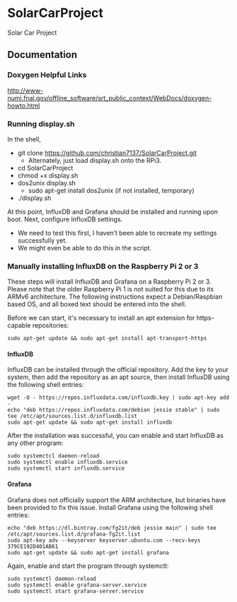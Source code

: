 # SolarCarProject
Solar Car Project

## Documentation

### Doxygen Helpful Links
http://www-numi.fnal.gov/offline_software/srt_public_context/WebDocs/doxygen-howto.html

### Running display.sh
In the shell,
*	git clone https://github.com/christian7137/SolarCarProject.git
    * Alternately, just load display.sh onto the RPi3.
*	cd SolarCarProject
*	chmod +x display.sh
*	dos2unix display.sh
    * sudo apt-get install dos2unix (if not installed, temporary)
*	./display.sh

At this point, InfluxDB and Grafana should be installed and running upon boot. Next, configure InfluxDB settings.
*	We need to test this first, I haven’t been able to recreate my settings successfully yet.
*	We might even be able to do this in the script.

### Manually installing InfluxDB on the Raspberry Pi 2 or 3
These steps will install InfluxDB and Grafana on a Raspberry Pi 2 or 3. Please note that the older Raspberry Pi 1 is not suited for this due to its ARMv6 architecture.
The following instructions expect a Debian/Raspbian based OS, and all boxed text should be entered into the shell.

Before we can start, it's necessary to install an apt extension for https-capable repositories:

`sudo apt-get update && sudo apt-get install apt-transport-https`


#### InfluxDB
InfluxDB can be installed through the official repository. Add the key to your system, then add the repository as an apt source, then install InfluxDB using the following shell entries:

```
wget -O - https://repos.influxdata.com/influxdb.key | sudo apt-key add -
echo "deb https://repos.influxdata.com/debian jessie stable" | sudo tee /etc/apt/sources.list.d/influxdb.list
sudo apt-get update && sudo apt-get install influxdb
```

After the installation was successful, you can enable and start InfluxDB as any other program:

```
sudo systemctcl daemon-reload
sudo systemctl enable influxdb.service
sudo systemctl start influxdb.service
```

#### Grafana
Grafana does not officially support the ARM architecture, but binaries have been provided to fix this issue.
Install Grafana using the following shell entries:

```
echo "deb https://dl.bintray.com/fg2it/deb jessie main" | sudo tee /etc/apt/sources.list.d/grafana-fg2it.list 
sudo apt-key adv --keyserver keyserver.ubuntu.com --recv-keys 379CE192D401AB61
sudo apt-get update && sudo apt-get install grafana
```

Again, enable and start the program through systemctl:

```
sudo systemctl daemon-reload
sudo systemctl enable grafana-server.service
sudo systemctl start grafana-server.service
```
